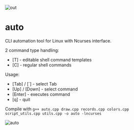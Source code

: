 ![out](https://github.com/user-attachments/assets/fd281b91-7996-4783-9b57-918085ad36d7)

# auto
CLI automation tool for Linux with Ncurses interface.

2 command type handling:
  - [T] - editable shell command templates
  - [C] - regular shell commands

Usage:
  - [Tab] / [`] - select Tab
  - [Up] / [Down] - select command
  - [Enter] - executes command
  - [q] - quit

Compile with `g++ auto.cpp draw.cpp records.cpp colors.cpp script_utils.cpp utils.cpp -o auto -lncurses`

![auto](https://github.com/user-attachments/assets/bef1303c-f81b-4913-8ec7-90e6f6a111a3)
